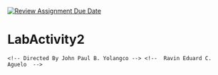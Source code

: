 [![Review Assignment Due Date](https://classroom.github.com/assets/deadline-readme-button-22041afd0340ce965d47ae6ef1cefeee28c7c493a6346c4f15d667ab976d596c.svg)](https://classroom.github.com/a/Lur4uZUT)
# LabActivity2
    <!-- Directed By John Paul B. Yolangco --> <!--  Ravin Eduard C. Aguelo  --> 